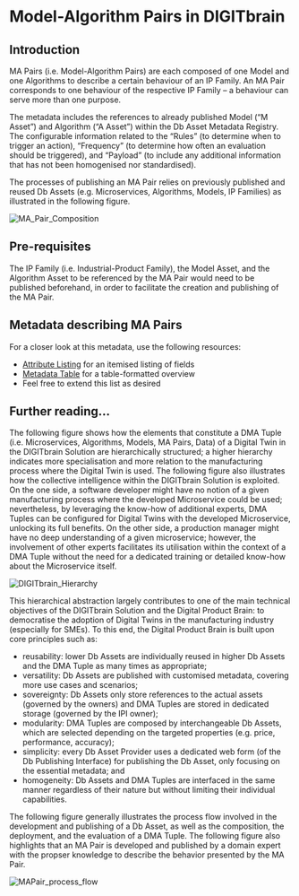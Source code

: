 # Model-Algorithm Pairs in DIGITbrain

## Introduction

MA Pairs (i.e. Model-Algorithm Pairs) are each composed of one Model and one Algorithms to describe a certain behaviour of an IP Family. An MA Pair corresponds to one behaviour of the respective IP Family – a behaviour can serve more than one purpose.

The metadata includes the references to already published Model (“M Asset”) and Algorithm (“A Asset”) within the Db Asset Metadata Registry. The configurable information related to the “Rules” (to determine when to trigger an action), “Frequency” (to determine how often an evaluation should be triggered), and “Payload” (to include any additional information that has not been homogenised nor standardised).

The processes of publishing an MA Pair relies on previously published and reused Db Assets (e.g. Microservices, Algorithms, Models, IP Families) as illustrated in the following figure.

![MA_Pair_Composition](https://user-images.githubusercontent.com/24694029/152166908-bbda6a71-b3c5-42d3-91f1-29045b88f352.png)

## Pre-requisites

The IP Family (i.e. Industrial-Product Family), the Model Asset, and the Algorithm Asset to be referenced by the MA Pair would need to be published beforehand, in order to facilitate the creation and publishing of the MA Pair.

## Metadata describing MA Pairs

For a closer look at this metadata, use the following resources:

- [Attribute Listing](/attributes/ma_pair) for an itemised listing of fields
- [Metadata Table](/tables/ma_pair) for a table-formatted overview
- Feel free to extend this list as desired

## Further reading...

The following figure shows how the elements that constitute a DMA Tuple (i.e. Microservices, Algorithms, Models, MA Pairs, Data) of a Digital Twin in the DIGITbrain Solution are hierarchically structured; a higher hierarchy indicates more specialisation and more relation to the manufacturing process where the Digital Twin is used. The following figure also illustrates how the collective intelligence within the DIGITbrain Solution is exploited. On the one side, a software developer might have no notion of a given manufacturing process where the developed Microservice could be used; nevertheless, by leveraging the know-how of additional experts, DMA Tuples can be configured for Digital Twins with the developed Microservice, unlocking its full benefits. On the other side, a production manager might have no deep understanding of a given microservice; however, the involvement of other experts facilitates its utilisation within the context of a DMA Tuple without the need for a dedicated training or detailed know-how about the Microservice itself.

![DIGITbrain_Hierarchy](https://user-images.githubusercontent.com/24694029/152166232-716d7175-9011-4485-8708-fe1153dd4f70.png)

This hierarchical abstraction largely contributes to one of the main technical objectives of the DIGITbrain Solution and the Digital Product Brain: to democratise the adoption of Digital Twins in the manufacturing industry (especially for SMEs). To this end, the Digital Product Brain is built upon core principles such as:
- reusability: lower Db Assets are individually reused in higher Db Assets and the DMA Tuple as many times as appropriate;
-	versatility: Db Assets are published with customised metadata, covering more use cases and scenarios;
-	sovereignty: Db Assets only store references to the actual assets (governed by the owners) and DMA Tuples are stored in dedicated storage (governed by the IPI owner);
-	modularity: DMA Tuples are composed by interchangeable Db Assets, which are selected depending on the targeted properties (e.g. price, performance, accuracy);
-	simplicity: every Db Asset Provider uses a dedicated web form (of the Db Publishing Interface) for publishing the Db Asset, only focusing on the essential metadata; and
-	homogeneity: Db Assets and DMA Tuples are interfaced in the same manner regardless of their nature but without limiting their individual capabilities.

The following figure generally illustrates the process flow involved in the development and publishing of a Db Asset, as well as the composition, the deployment, and the evaluation of a DMA Tuple. The following figure also highlights that an MA Pair is developed and published by a domain expert with the propser knowledge to describe the behavior presented by the MA Pair.

![MAPair_process_flow](https://user-images.githubusercontent.com/24694029/152169262-79c90119-0baf-4637-9767-ab8823a409d3.png)
